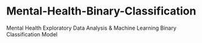 # Mental-Health-Binary-Classification
Mental Health Exploratory Data Analysis &amp; Machine Learning Binary Classification Model
